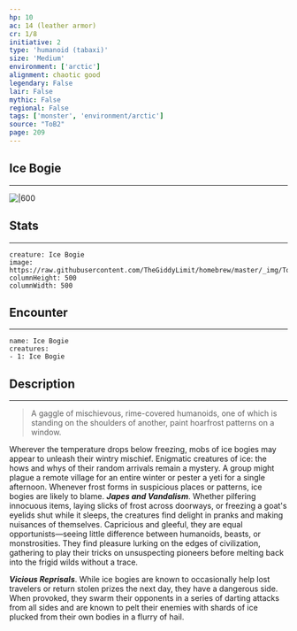 ```yaml
---
hp: 10
ac: 14 (leather armor)
cr: 1/8
initiative: 2
type: 'humanoid (tabaxi)'    
size: 'Medium'
environment: ['arctic']
alignment: chaotic good
legendary: False
lair: False
mythic: False
regional: False
tags: ['monster', 'environment/arctic']
source: "ToB2"
page: 209
---
```


## Ice Bogie
---

![|600](https://raw.githubusercontent.com/TheGiddyLimit/homebrew/master/_img/ToB2/creature/Ice%20Bogie.webp)

## Stats
---

```statblock
creature: Ice Bogie
image: https://raw.githubusercontent.com/TheGiddyLimit/homebrew/master/_img/ToB2/creature/token/Ice%20Bogie%20%28Token%29.png
columnHeight: 500
columnWidth: 500
```

## Encounter
---

```encounter-table
name: Ice Bogie
creatures:
- 1: Ice Bogie
```

## Description
---
>A gaggle of mischievous, rime-covered humanoids, one of which is standing on the shoulders of another, paint hoarfrost patterns on a window.

Wherever the temperature drops below freezing, mobs of ice bogies may appear to unleash their wintry mischief. Enigmatic creatures of ice: the hows and whys of their random arrivals remain a mystery. A group might plague a remote village for an entire winter or pester a yeti for a single afternoon. Whenever frost forms in suspicious places or patterns, ice bogies are likely to blame.
**_Japes and Vandalism_**. Whether pilfering innocuous items, laying slicks of frost across doorways, or freezing a goat's eyelids shut while it sleeps, the creatures find delight in pranks and making nuisances of themselves. Capricious and gleeful, they are equal opportunists—seeing little difference between humanoids, beasts, or monstrosities. They find pleasure lurking on the edges of civilization, gathering to play their tricks on unsuspecting pioneers before melting back into the frigid wilds without a trace.

**_Vicious Reprisals_**. While ice bogies are known to occasionally help lost travelers or return stolen prizes the next day, they have a dangerous side. When provoked, they swarm their opponents in a series of darting attacks from all sides and are known to pelt their enemies with shards of ice plucked from their own bodies in a flurry of hail.






